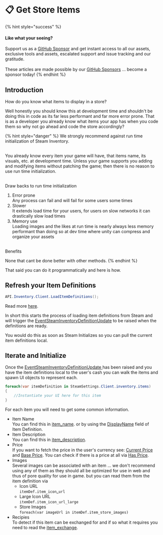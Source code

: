 # 📋 Get Store Items

{% hint style="success" %}
#### Like what your seeing?

Support us as a [GitHub Sponsor](../../../../become-a-sponsor/) and get instant access to all our assets, exclusive tools and assets, escalated support and issue tracking and our gratitude.\
\
These articles are made possible by our [GitHub Sponsors](../../../../become-a-sponsor/) ... become a sponsor today!
{% endhint %}

## &#x20;Introduction

How do you know what items to display in a store?

Well honestly you should know this at development time and shouldn't be doing this in code as its far less performant and far more error prone. That is as a developer you already know what items your app has when you code them so why not go ahead and code the store accordingly?

{% hint style="danger" %}
We strongly recommend against run time initialization of Steam Inventory.

\
You already know every item your game will have, that items name, its visuals, etc. at development time. Unless your game supports you adding and modifying items without patching the game; then there is no reason to use run time initialization.

\
Draw backs to run time initialization

1. Error prone\
   Any process can fail and will fail for some users some times
2. Slower\
   It extends load time for your users, for users on slow networks it can drastically slow load times
3. Memory use\
   Loading images and the likes at run time is nearly always less memory performant than doing so at dev time where unity can compress and organize your assets

\
Benefits

None that cant be done better with other methods.
{% endhint %}

That said you can do it programmatically and here is how.

## Refresh your Item Definitions

```csharp
API.Inventory.Client.LoadItemDefinitions();
```

Read more [here](../../../../heathens-steamworks-complete/unity/api/inventory.client.md#loaditemdefinitions).

In short this starts the process of loading item definitions from Steam and will trigger the [EventSteamInventoryDefinitionUpdate](../../../../heathens-steamworks-complete/unity/api/inventory.client.md#eventsteaminventorydefinitionupdate) to be raised when the definitions are ready.

You would do this as soon as Steam Initializes so you can pull the current item definitions local.

## Iterate and Initialize

Once the [EventSteamInventoryDefinitionUpdate ](../../../../heathens-steamworks-complete/unity/api/inventory.client.md#eventsteaminventorydefinitionupdate)has been raised and you have the item definitions local to the user's cash you can walk the items and spawn UI objects to represent each.

```csharp
foreach(var itemDefinition in SteamSettings.Client.inventory.items)
{
    //Instantiate your UI here for this item
}
```

For each item you will need to get some common information.&#x20;

* Item Name\
  You can find this in [item\_name](../../../../heathens-steamworks-complete/unity/scriptable-objects/item-definition.md#item\_name). or by using the [DisplayName](../../../../heathens-steamworks-complete/unity/scriptable-objects/item-definition.md#displayname) field of Item Definition.
* Item Description\
  You can find this in [item\_description](../../../../heathens-steamworks-complete/unity/scriptable-objects/item-definition.md#item\_description).
* Price\
  If you want to fetch the price in the user's currency see: [Current Price](../../../../heathens-steamworks-complete/unity/scriptable-objects/item-definition.md#currentprice) and [Base Price](../../../../heathens-steamworks-complete/unity/scriptable-objects/item-definition.md#baseprice). You can check if there is a price at all via [Has Price](../../../../heathens-steamworks-complete/unity/scriptable-objects/item-definition.md#hasprice).
* Images\
  Several images can be associated with an item ... we don't recommend using any of them as they should all be optimized for use in web and thus of pore quality for use in game. but you can read them from the item definition via
  * Icon URL\
    `itemDef.item_icon`\_`url`
  * Large Icon URL\
    `itemDef.item_icon_url_large`
  * Store  Images\
    `foreach(var imageUrl in itemDef.item_store_images)`
* Recipies\
  To detect if this item can be exchanged for and if so what it requires you need to read the [item\_exchange](../../../../heathens-steamworks-complete/unity/scriptable-objects/item-definition.md#item\_exchange).
